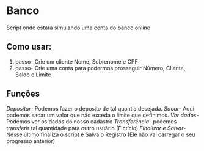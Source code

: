 # Banco
Script onde estara simulando uma conta do banco online

## Como usar:
1. passo- Crie um cliente
	 Nome, Sobrenome e CPF
2. passo- Crie uma conta para podermos prosseguir
 	 Número, Cliente, Saldo e Limite

## Funções
 
*Depositar-* Podemos fazer o deposito de tal quantia desejada.
*Sacar-* Aqui podemos sacar um valor que não exceda o limite que definimos.
*Ver dados-* Podemos ver os dados do nosso cadastro
*Transferência-* podemos transferir tal quantidade para outro usuário (Fictício)
*Finalizar e Salvar-* Nesse último finaliza o script e Salva o Registro (Ele não vai carregar o seu progresso anterior)

